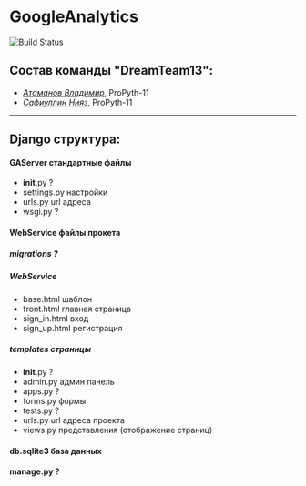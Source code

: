 # GoogleAnalytics
[![Build Status](https://travis-ci.org/Niyaz97/TexPark_Python.svg?branch=master)](https://travis-ci.org/Niyaz97/TexPark_Python)


## Состав команды "DreamTeam13":
* [*Атаманов Владимир*](https://github.com/atvlvi), ProPyth-11
* [*Сафиуллин Нияз*](https://github.com/Niyaz97), ProPyth-11



***

## Django структура:
#### GAServer		стандартные файлы
* __init__.py	?
* settings.py		настройки
* urls.py		url адреса
* wsgi.py		?
#### WebService		файлы прокета
##### migrations	?
##### WebService
* base.html		шаблон
* front.html		главная страница
* sign_in.html		вход
* sign_up.html		регистрация
##### templates		страницы
* __init__.py		?
* admin.py		админ панель
* apps.py		?
* forms.py		формы
* tests.py		?
* urls.py		url адреса проекта
* views.py		представления (отображение страниц)
#### db.sqlite3		база данных
#### manage.py		?
